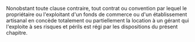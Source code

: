   
 Nonobstant toute clause contraire, tout contrat ou convention par lequel le propriétaire ou l'exploitant d'un fonds de commerce ou d'un établissement artisanal en concède totalement ou partiellement la location à un gérant qui l'exploite à ses risques et périls est régi par les dispositions du présent chapitre.  

  
